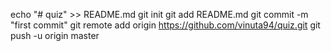 echo "# quiz" >> README.md
git init
git add README.md
git commit -m "first commit"
git remote add origin https://github.com/vinuta94/quiz.git
git push -u origin master
